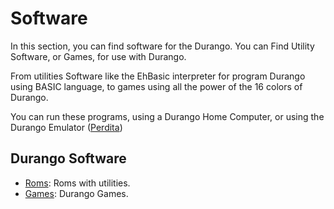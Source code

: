 # Software

In this section, you can find software for the Durango. You can Find Utility Software, or Games, for use with Durango.

From utilities Software like the EhBasic interpreter for program Durango using BASIC language, to games using all the power of the 16 colors of Durango.

You can run these programs, using a Durango Home Computer, or using the Durango Emulator ([Perdita](/tools/perdita))

## Durango Software

* [Roms](roms.md): Roms with utilities.
* [Games](games.md): Durango Games.
